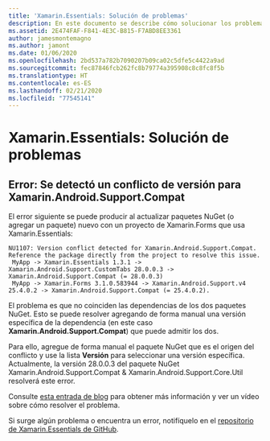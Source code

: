 ```yaml
---
title: 'Xamarin.Essentials: Solución de problemas'
description: En este documento se describe cómo solucionar los problemas encontrados al desarrollar con la biblioteca Xamarin.Essentials.
ms.assetid: 2E474FAF-F841-4E3C-B815-F7ABD8EE3361
author: jamesmontemagno
ms.author: jamont
ms.date: 01/06/2020
ms.openlocfilehash: 2bd537a782b7090207b09ca02c5dfe5c4422a9ad
ms.sourcegitcommit: fec87846fcb262fc8b79774a395908c8c8fc8f5b
ms.translationtype: HT
ms.contentlocale: es-ES
ms.lasthandoff: 02/21/2020
ms.locfileid: "77545141"
---
```

# <a name="xamarinessentials-troubleshooting"></a>Xamarin.Essentials: Solución de problemas

## <a name="error-version-conflict-detected-for-xamarinandroidsupportcompat"></a>Error: Se detectó un conflicto de versión para Xamarin.Android.Support.Compat

El error siguiente se puede producir al actualizar paquetes NuGet (o agregar un paquete) nuevo con un proyecto de Xamarin.Forms que usa Xamarin.Essentials:

```error
NU1107: Version conflict detected for Xamarin.Android.Support.Compat. Reference the package directly from the project to resolve this issue. 
 MyApp -> Xamarin.Essentials 1.3.1 -> Xamarin.Android.Support.CustomTabs 28.0.0.3 -> Xamarin.Android.Support.Compat (= 28.0.0.3) 
 MyApp -> Xamarin.Forms 3.1.0.583944 -> Xamarin.Android.Support.v4 25.4.0.2 -> Xamarin.Android.Support.Compat (= 25.4.0.2).
```

El problema es que no coinciden las dependencias de los dos paquetes NuGet. Esto se puede resolver agregando de forma manual una versión específica de la dependencia (en este caso **Xamarin.Android.Support.Compat**) que puede admitir los dos.

Para ello, agregue de forma manual el paquete NuGet que es el origen del conflicto y use la lista **Versión** para seleccionar una versión específica. Actualmente, la versión 28.0.0.3 del paquete NuGet Xamarin.Android.Support.Compat & Xamarin.Android.Support.Core.Util resolverá este error.

Consulte [esta entrada de blog](https://redth.codes/how-to-fix-the-dreaded-version-conflict-nuget-error-in-your-xamarin-android-projects/) para obtener más información y ver un vídeo sobre cómo resolver el problema.

Si surge algún problema o encuentra un error, notifíquelo en el [repositorio de Xamarin.Essentials de GitHub](https://github.com/xamarin/Essentials).
